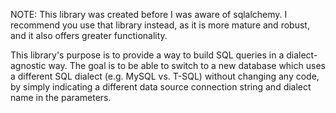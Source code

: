 NOTE: This library was created before I was aware of sqlalchemy.
      I recommend you use that library instead, as it is more
      mature and robust, and it also offers greater functionality.

This library's purpose is to provide a way to build SQL queries in a 
dialect-agnostic way. The goal is to be able to switch to a new database
which uses a different SQL dialect (e.g. MySQL vs. T-SQL) without 
changing any code, by simply indicating a different data source 
connection string and dialect name in the parameters.
